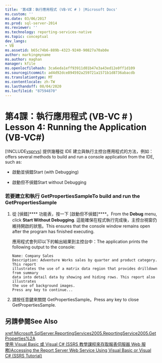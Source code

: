 ```yaml
---
title: '第4課：執行應用程式 (VB-VC # ) |Microsoft Docs'
ms.custom: ''
ms.date: 03/06/2017
ms.prod: sql-server-2014
ms.reviewer: ''
ms.technology: reporting-services-native
ms.topic: conceptual
dev_langs:
- VB
ms.assetid: b65c74b6-889b-4323-9240-90827a70ab0e
author: markingmyname
ms.author: maghan
manager: kfile
ms.openlocfilehash: 3ca6eda1eff93911d01b47e3a43ed12e0ff1d109
ms.sourcegitcommit: ad4d92dce894592a259721a1571b1d8736abacdb
ms.translationtype: MT
ms.contentlocale: zh-TW
ms.lasthandoff: 08/04/2020
ms.locfileid: "87594870"
---
```

# <a name="lesson-4-running-the-application-vb-vc"></a><span data-ttu-id="098cb-102">第4課：執行應用程式 (VB-VC # ) </span><span class="sxs-lookup"><span data-stu-id="098cb-102">Lesson 4: Running the Application (VB-VC#)</span></span>
  [!INCLUDE[vsprvs](../includes/vsprvs-md.md)] <span data-ttu-id="098cb-103">提供幾種從 IDE 建立與執行主控台應用程式的方法，例如：</span><span class="sxs-lookup"><span data-stu-id="098cb-103">offers several methods to build and run a console application from the IDE, such as:</span></span>  
  
-   <span data-ttu-id="098cb-104">啟動並偵錯</span><span class="sxs-lookup"><span data-stu-id="098cb-104">Start (with Debugging)</span></span>  
  
-   <span data-ttu-id="098cb-105">啟動但不偵錯</span><span class="sxs-lookup"><span data-stu-id="098cb-105">Start without Debugging</span></span>  
  
### <a name="to-build-and-run-the-getpropertiessample"></a><span data-ttu-id="098cb-106">若要建立和執行 GetPropertiesSample</span><span class="sxs-lookup"><span data-stu-id="098cb-106">To build and run the GetPropertiesSample</span></span>  
  
1.  <span data-ttu-id="098cb-107">從 [偵錯]\*\*\*\* 功能表，按一下 [啟動但不偵錯]\*\*\*\*。</span><span class="sxs-lookup"><span data-stu-id="098cb-107">From the **Debug** menu, click **Start Without Debugging**.</span></span> <span data-ttu-id="098cb-108">這能確保在程式執行完成後，主控台視窗仍維持開啟的狀態。</span><span class="sxs-lookup"><span data-stu-id="098cb-108">This ensures that the console window remains open after the program has finished executing.</span></span>  
  
     <span data-ttu-id="098cb-109">應用程式會列印以下的輸出結果到主控台中：</span><span class="sxs-lookup"><span data-stu-id="098cb-109">The application prints the following output to the console:</span></span>  
  
    ```  
    Name: Company Sales  
    Description: Adventure Works sales by quarter and product category. This report  
    illustrates the use of a matrix data region that provides drilldown from summary  
    data into detail data by showing and hiding rows. This report also illustrates  
    the use of background images.  
    Press any key to continue...  
    ```  
  
2.  <span data-ttu-id="098cb-110">請按任意鍵來關閉 GetPropertiesSample。</span><span class="sxs-lookup"><span data-stu-id="098cb-110">Press any key to close GetPropertiesSample.</span></span>  
  
## <a name="see-also"></a><span data-ttu-id="098cb-111">另請參閱</span><span class="sxs-lookup"><span data-stu-id="098cb-111">See Also</span></span>  
 <xref:Microsoft.SqlServer.ReportingServices2005.ReportingService2005.GetProperties%2A>   
 [<span data-ttu-id="098cb-112">使用 Visual Basic 或 Visual C&#35; &#40;SSRS 教學課程來存取報表伺服器 Web 服務&#41;</span><span class="sxs-lookup"><span data-stu-id="098cb-112">Accessing the Report Server Web Service Using Visual Basic or Visual C&#35; &#40;SSRS Tutorial&#41;</span></span>](../../2014/tutorials/access-report-server-web-service-vb-vcsharp-ssrs-tutorial.md)  
  
  
